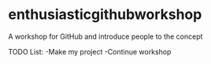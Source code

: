 # enthusiasticgithubworkshop
A workshop for GitHub and introduce people to the concept


TODO List:
-Make my project
-Continue workshop

